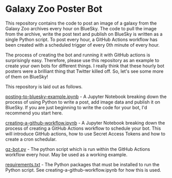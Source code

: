 # Galaxy Zoo Poster Bot
This repository contains the code to post an image of a galaxy from the Galaxy Zoo archives every hour on BlueSky. The code to pull the image from the archive, write the post text and publish on BlueSky is written as a single Python script. To post every hour, a GitHub Actions workflow has been created with a scheduled trigger of every 0th minute of every hour. 

The process of creating the bot and running it with GitHub actions is surprisingly easy. Therefore, please use this repository as an example to create your own bots for different things. I really think that these hourly bot posters were a brilliant thing that Twitter killed off. So, let's see some more of them on BlueSky!

This repository is laid out as follows.

<ins>posting-to-bluesky-example.ipynb</ins> - A Jupyter Notebook breaking down the process of using Python to write a post, add image data and publish it on BlueSky. If you are just beginning to write the code for your bot, I'd recommend you start here.

<ins>creating-a-github-workflow.ipynb</ins> - A Jupyter Notebook breaking down the process of creating a GitHub Actions workflow to schedule your bot. This will introduce GitHub actions, how to use Secret Access Tokens and how to create a cron schedular.

<ins>gz-bot.py</ins> - The python script which is run within the GitHub Actions workflow every hour. May be used as a working example.

<ins>requirements.txt</ins> - The Python packages that must be installed to run the Python script. See creating-a-github-workflow.ipynb for how this is used.